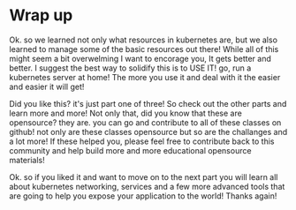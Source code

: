 # Wrap up

Ok. so we learned not only what resources in kubernetes are, but we also learned to manage some of the basic resources out there! While all of this might seem a bit overwelming I want to encorage you, It gets better and better. I suggest the best way to solidify this is to USE IT! go, run a kubernetes server at home! The more you use it and deal with it the easier and easier it will get!

Did you like this? it's just part one of three! So check out the other parts and learn more and more! Not only that, did you know that these are opensource? they are. you can go and contribute to all of these classes on github! not only are these classes opensource but so are the challanges and a lot more! If these helped you, please feel free to contribute back to this community and help build more and more educational opensource materials!

Ok. so if you liked it and want to move on to the next part you will learn all about kubernetes networking, services and a few more advanced tools that are going to help you expose your application to the world! Thanks again!